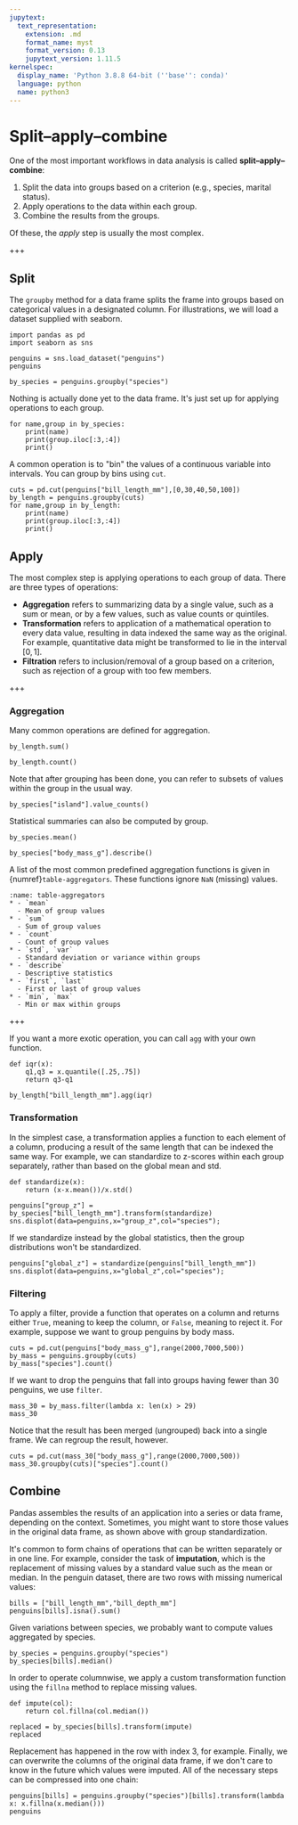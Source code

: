 ```yaml
---
jupytext:
  text_representation:
    extension: .md
    format_name: myst
    format_version: 0.13
    jupytext_version: 1.11.5
kernelspec:
  display_name: 'Python 3.8.8 64-bit (''base'': conda)'
  language: python
  name: python3
---
```


# Split–apply–combine

One of the most important workflows in data analysis is called **split–apply–combine**:

1. Split the data into groups based on a criterion (e.g., species, marital status).
2. Apply operations to the data within each group.
3. Combine the results from the groups.

Of these, the *apply* step is usually the most complex.

+++

## Split

The `groupby` method for a data frame splits the frame into groups based on categorical values in a designated column. For illustrations, we will load a dataset supplied with seaborn. 

```{code-cell} ipython3
import pandas as pd
import seaborn as sns

penguins = sns.load_dataset("penguins")
penguins
```

```{code-cell} ipython3
by_species = penguins.groupby("species")
```

Nothing is actually done yet to the data frame. It's just set up for applying operations to each group.

```{code-cell} ipython3
for name,group in by_species:
    print(name)
    print(group.iloc[:3,:4])
    print()
```

A common operation is to "bin" the values of a continuous variable into intervals. You can group by bins using `cut`.

```{code-cell} ipython3
cuts = pd.cut(penguins["bill_length_mm"],[0,30,40,50,100])
by_length = penguins.groupby(cuts)
for name,group in by_length:
    print(name)
    print(group.iloc[:3,:4])
    print()
```

## Apply

The most complex step is applying operations to each group of data. There are three types of operations:

* **Aggregation** refers to summarizing data by a single value, such as a sum or mean, or by a few values, such as value counts or quintiles.
* **Transformation** refers to application of a mathematical operation to every data value, resulting in data indexed the same way as the original. For example, quantitative data might be transformed to lie in the interval $[0,1]$.
* **Filtration** refers to inclusion/removal of a group based on a criterion, such as rejection of a group with too few members.

+++

### Aggregation

Many common operations are defined for aggregation.

```{code-cell} ipython3
by_length.sum()
```

```{code-cell} ipython3
by_length.count()
```

Note that after grouping has been done, you can refer to subsets of values within the group in the usual way.

```{code-cell} ipython3
by_species["island"].value_counts()
```

Statistical summaries can also be computed by group.

```{code-cell} ipython3
by_species.mean()
```

```{code-cell} ipython3
by_species["body_mass_g"].describe()
```

A list of the most common predefined aggregation functions is given in {numref}`table-aggregators`. These functions ignore `NaN` (missing) values. 

```{list-table} Aggregation functions
:name: table-aggregators
* - `mean`
  - Mean of group values
* - `sum`
  - Sum of group values
* - `count`
  - Count of group values
* - `std`, `var`
  - Standard deviation or variance within groups
* - `describe`
  - Descriptive statistics
* - `first`, `last`
  - First or last of group values
* - `min`, `max`
  - Min or max within groups
```

+++

If you want a more exotic operation, you can call `agg` with your own function.

```{code-cell} ipython3
def iqr(x):
    q1,q3 = x.quantile([.25,.75])
    return q3-q1

by_length["bill_length_mm"].agg(iqr)
```

### Transformation

In the simplest case, a transformation applies a function to each element of a column, producing a result of the same length that can be indexed the same way. For example, we can standardize to z-scores within each group separately, rather than based on the global mean and std. 

```{code-cell} ipython3
def standardize(x):
    return (x-x.mean())/x.std()

penguins["group_z"] = by_species["bill_length_mm"].transform(standardize)
sns.displot(data=penguins,x="group_z",col="species");
```

If we standardize instead by the global statistics, then the group distributions won't be standardized.

```{code-cell} ipython3
penguins["global_z"] = standardize(penguins["bill_length_mm"])
sns.displot(data=penguins,x="global_z",col="species");
```

### Filtering

To apply a filter, provide a function that operates on a column and returns either `True`, meaning to keep the column, or `False`, meaning to reject it. For example, suppose we want to group penguins by body mass. 

```{code-cell} ipython3
cuts = pd.cut(penguins["body_mass_g"],range(2000,7000,500))
by_mass = penguins.groupby(cuts)
by_mass["species"].count()
```

If we want to drop the penguins that fall into groups having fewer than 30 penguins, we use `filter`.

```{code-cell} ipython3
mass_30 = by_mass.filter(lambda x: len(x) > 29)
mass_30
```

Notice that the result has been merged (ungrouped) back into a single frame. We can regroup the result, however.

```{code-cell} ipython3
cuts = pd.cut(mass_30["body_mass_g"],range(2000,7000,500))
mass_30.groupby(cuts)["species"].count()
```

## Combine

Pandas assembles the results of an application into a series or data frame, depending on the context. Sometimes, you might want to store those values in the original data frame, as shown above with group standardization.

It's common to form chains of operations that can be written separately or in one line. For example, consider the task of **imputation**, which is the replacement of missing values by a standard value such as the mean or median. In the penguin dataset, there are two rows with missing numerical values:

```{code-cell} ipython3
bills = ["bill_length_mm","bill_depth_mm"]
penguins[bills].isna().sum()
```

Given variations between species, we probably want to compute values aggregated by species. 

```{code-cell} ipython3
by_species = penguins.groupby("species")
by_species[bills].median()
```

In order to operate columnwise, we apply a custom transformation function using the `fillna` method to replace missing values. 

```{code-cell} ipython3
def impute(col):
    return col.fillna(col.median())

replaced = by_species[bills].transform(impute)
replaced
```

Replacement has happened in the row with index 3, for example. Finally, we can overwrite the columns of the original data frame, if we don't care to know in the future which values were imputed. All of the necessary steps can be compressed into one chain:

```{code-cell} ipython3
penguins[bills] = penguins.groupby("species")[bills].transform(lambda x: x.fillna(x.median()))
penguins
```
